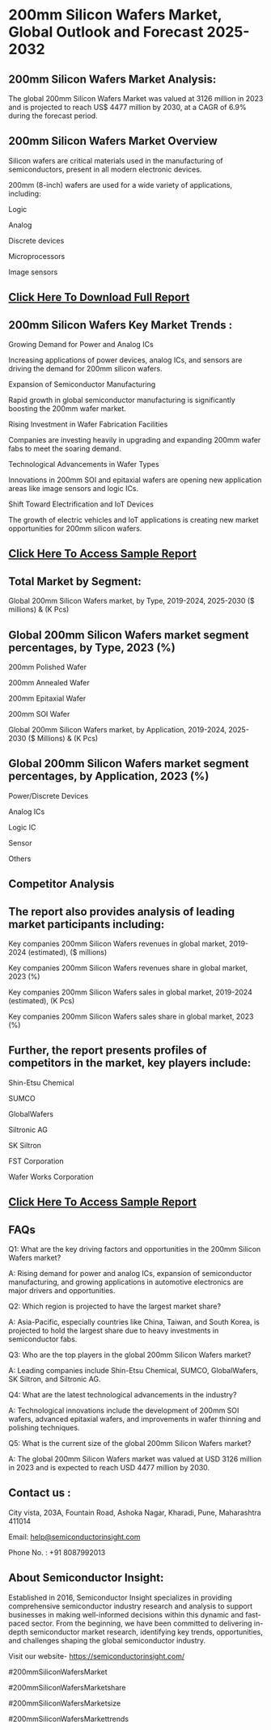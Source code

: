 200mm Silicon Wafers Market, Global Outlook and Forecast 2025-2032
=
200mm Silicon Wafers Market Analysis:
-
The global 200mm Silicon Wafers Market was valued at 3126 million in 2023 and is projected to reach US$ 4477 million by 2030, at a CAGR of 6.9% during the forecast period.

200mm Silicon Wafers Market Overview
-
Silicon wafers are critical materials used in the manufacturing of semiconductors, present in all modern electronic devices.

200mm (8-inch) wafers are used for a wide variety of applications, including:

Logic

Analog

Discrete devices

Microprocessors

Image sensors


[Click Here To Download Full Report](https://semiconductorinsight.com/report/200mm-silicon-wafers-market-size/)
-

200mm Silicon Wafers Key Market Trends  :
-
Growing Demand for Power and Analog ICs

Increasing applications of power devices, analog ICs, and sensors are driving the demand for 200mm silicon wafers.

Expansion of Semiconductor Manufacturing

Rapid growth in global semiconductor manufacturing is significantly boosting the 200mm wafer market.

Rising Investment in Wafer Fabrication Facilities

Companies are investing heavily in upgrading and expanding 200mm wafer fabs to meet the soaring demand.

Technological Advancements in Wafer Types

Innovations in 200mm SOI and epitaxial wafers are opening new application areas like image sensors and logic ICs.

Shift Toward Electrification and IoT Devices

The growth of electric vehicles and IoT applications is creating new market opportunities for 200mm silicon wafers.


[Click Here To Access Sample Report](https://semiconductorinsight.com/download-sample-report/?product_id=92846)
-

Total Market by Segment:
-
Global 200mm Silicon Wafers market, by Type, 2019-2024, 2025-2030 ($ millions) & (K Pcs)

Global 200mm Silicon Wafers market segment percentages, by Type, 2023 (%)
-
200mm Polished Wafer

200mm Annealed Wafer

200mm Epitaxial Wafer

200mm SOI Wafer

Global 200mm Silicon Wafers market, by Application, 2019-2024, 2025-2030 ($ Millions) & (K Pcs)

Global 200mm Silicon Wafers market segment percentages, by Application, 2023 (%)
-
Power/Discrete Devices

Analog ICs

Logic IC

Sensor

Others

Competitor Analysis
-
The report also provides analysis of leading market participants including:
-
Key companies 200mm Silicon Wafers revenues in global market, 2019-2024 (estimated), ($ millions)

Key companies 200mm Silicon Wafers revenues share in global market, 2023 (%)

Key companies 200mm Silicon Wafers sales in global market, 2019-2024 (estimated), (K Pcs)

Key companies 200mm Silicon Wafers sales share in global market, 2023 (%)

Further, the report presents profiles of competitors in the market, key players include:
-
Shin-Etsu Chemical

SUMCO

GlobalWafers

Siltronic AG

SK Siltron

FST Corporation

Wafer Works Corporation


[Click Here To Access Sample Report](https://semiconductorinsight.com/download-sample-report/?product_id=92846)
-

FAQs
-
Q1: What are the key driving factors and opportunities in the 200mm Silicon Wafers market?

A: Rising demand for power and analog ICs, expansion of semiconductor manufacturing, and growing applications in automotive electronics are major drivers and opportunities.


Q2: Which region is projected to have the largest market share?

A: Asia-Pacific, especially countries like China, Taiwan, and South Korea, is projected to hold the largest share due to heavy investments in semiconductor fabs.


Q3: Who are the top players in the global 200mm Silicon Wafers market?

A: Leading companies include Shin-Etsu Chemical, SUMCO, GlobalWafers, SK Siltron, and Siltronic AG.


Q4: What are the latest technological advancements in the industry?

A: Technological innovations include the development of 200mm SOI wafers, advanced epitaxial wafers, and improvements in wafer thinning and polishing techniques.


Q5: What is the current size of the global 200mm Silicon Wafers market?

A: The global 200mm Silicon Wafers market was valued at USD 3126 million in 2023 and is expected to reach USD 4477 million by 2030.


Contact us :
-
City vista, 203A, Fountain Road, Ashoka Nagar, Kharadi, Pune, Maharashtra 411014

Email: help@semiconductorinsight.com

Phone No. : +91 8087992013

 

About Semiconductor Insight:
-
Established in 2016, Semiconductor Insight specializes in providing comprehensive semiconductor industry research and analysis to support businesses in making well-informed decisions within this dynamic and fast-paced sector. From the beginning, we have been committed to delivering in-depth semiconductor market research, identifying key trends, opportunities, and challenges shaping the global semiconductor industry.

 

Visit our website- https://semiconductorinsight.com/


#200mmSiliconWafersMarket 

#200mmSiliconWafersMarketshare

#200mmSiliconWafersMarketsize

#200mmSiliconWafersMarkettrends 

